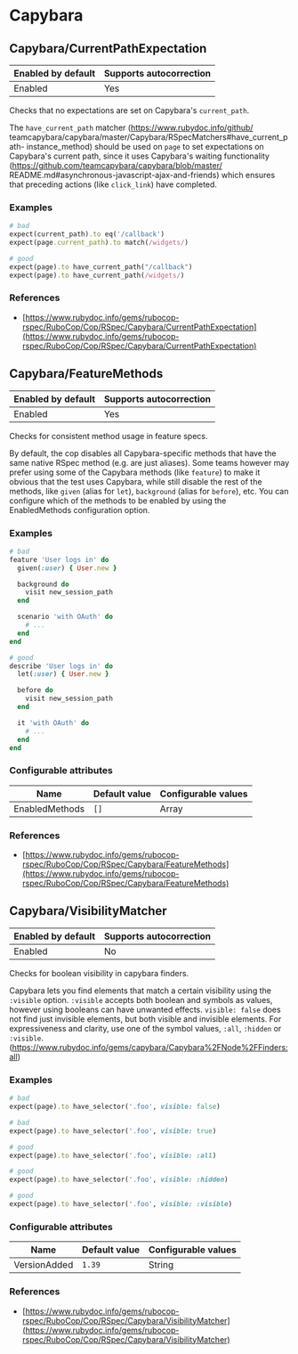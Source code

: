 # Capybara

## Capybara/CurrentPathExpectation

Enabled by default | Supports autocorrection
--- | ---
Enabled | Yes

Checks that no expectations are set on Capybara's `current_path`.

The `have_current_path` matcher (https://www.rubydoc.info/github/
teamcapybara/capybara/master/Capybara/RSpecMatchers#have_current_path-
instance_method) should be used on `page` to set expectations on
Capybara's current path, since it uses Capybara's waiting
functionality (https://github.com/teamcapybara/capybara/blob/master/
README.md#asynchronous-javascript-ajax-and-friends) which ensures that
preceding actions (like `click_link`) have completed.

### Examples

```ruby
# bad
expect(current_path).to eq('/callback')
expect(page.current_path).to match(/widgets/)

# good
expect(page).to have_current_path("/callback")
expect(page).to have_current_path(/widgets/)
```

### References

* [https://www.rubydoc.info/gems/rubocop-rspec/RuboCop/Cop/RSpec/Capybara/CurrentPathExpectation](https://www.rubydoc.info/gems/rubocop-rspec/RuboCop/Cop/RSpec/Capybara/CurrentPathExpectation)

## Capybara/FeatureMethods

Enabled by default | Supports autocorrection
--- | ---
Enabled | Yes

Checks for consistent method usage in feature specs.

By default, the cop disables all Capybara-specific methods that have
the same native RSpec method (e.g. are just aliases). Some teams
however may prefer using some of the Capybara methods (like `feature`)
to make it obvious that the test uses Capybara, while still disable
the rest of the methods, like `given` (alias for `let`), `background`
(alias for `before`), etc. You can configure which of the methods to
be enabled by using the EnabledMethods configuration option.

### Examples

```ruby
# bad
feature 'User logs in' do
  given(:user) { User.new }

  background do
    visit new_session_path
  end

  scenario 'with OAuth' do
    # ...
  end
end

# good
describe 'User logs in' do
  let(:user) { User.new }

  before do
    visit new_session_path
  end

  it 'with OAuth' do
    # ...
  end
end
```

### Configurable attributes

Name | Default value | Configurable values
--- | --- | ---
EnabledMethods | `[]` | Array

### References

* [https://www.rubydoc.info/gems/rubocop-rspec/RuboCop/Cop/RSpec/Capybara/FeatureMethods](https://www.rubydoc.info/gems/rubocop-rspec/RuboCop/Cop/RSpec/Capybara/FeatureMethods)

## Capybara/VisibilityMatcher

Enabled by default | Supports autocorrection
--- | ---
Enabled | No

Checks for boolean visibility in capybara finders.

Capybara lets you find elements that match a certain visibility using
the `:visible` option. `:visible` accepts both boolean and symbols as
values, however using booleans can have unwanted effects. `visible:
false` does not find just invisible elements, but both visible and
invisible elements. For expressiveness and clarity, use one of the
symbol values, `:all`, `:hidden` or `:visible`.
(https://www.rubydoc.info/gems/capybara/Capybara%2FNode%2FFinders:all)

### Examples

```ruby
# bad
expect(page).to have_selector('.foo', visible: false)

# bad
expect(page).to have_selector('.foo', visible: true)

# good
expect(page).to have_selector('.foo', visible: :all)

# good
expect(page).to have_selector('.foo', visible: :hidden)

# good
expect(page).to have_selector('.foo', visible: :visible)
```

### Configurable attributes

Name | Default value | Configurable values
--- | --- | ---
VersionAdded | `1.39` | String

### References

* [https://www.rubydoc.info/gems/rubocop-rspec/RuboCop/Cop/RSpec/Capybara/VisibilityMatcher](https://www.rubydoc.info/gems/rubocop-rspec/RuboCop/Cop/RSpec/Capybara/VisibilityMatcher)
